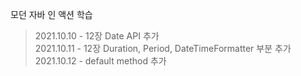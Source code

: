 모던 자바 인 액션 학습
> 2021.10.10 - 12장 Date API 추가  
> 2021.10.11 - 12장 Duration, Period, DateTimeFormatter 부분 추가  
> 2021.10.12 - default method 추가